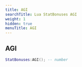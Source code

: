 ```yaml
---
title: AGI
searchTitle: Lua StatBonuses AGI
weight: 1
hidden: true
menuTitle: AGI
---
```

## AGI
```lua
StatBonuses:AGI(); -- number
```